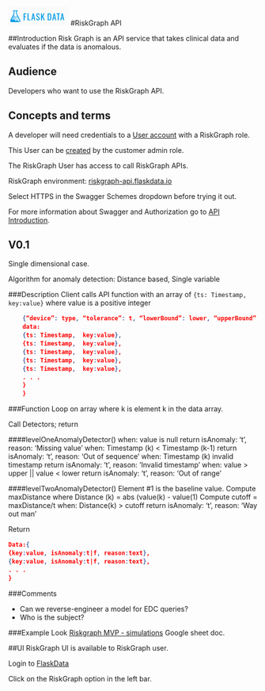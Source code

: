 <a href="https://www.flaskdata.io">![Screenshot](img/flaskdata_logo.PNG)</a>
#RiskGraph API

##Introduction
Risk Graph is an API service that takes clinical data and evaluates if the data is anomalous.

## Audience
Developers who want to use the RiskGraph API.

## Concepts and terms
A developer will need credentials to a [User account](./registration.md) with a RiskGraph role.

This User can be [created](./manage_users.md#add-user) by the customer admin role.

The RiskGraph User has access to call RiskGraph APIs.

RiskGraph environment: <a href="https://riskgraph-api.flaskdata.io/swagger">riskgraph-api.flaskdata.io</a>

Select HTTPS in the Swagger Schemes dropdown before trying it out.

For more information about Swagger and Authorization go to [API Introduction](./api_introduction.md).

## V0.1
Single dimensional case.

Algorithm for anomaly detection: Distance based, Single variable

###Description
Client calls API function with an array of `{ts: Timestamp,  key:value}` where value is a positive integer

```json
    {“device”: type, “tolerance”: t, “lowerBound”: lower, “upperBound”: upper
    data:
    {ts: Timestamp,  key:value},
    {ts: Timestamp,  key:value},
    {ts: Timestamp,  key:value},
    {ts: Timestamp,  key:value},
    {ts: Timestamp,  key:value},
    . . .
    }
    }
```

###Function
Loop on array where k is element k in the data array.

Call Detectors; return

####levelOneAnomalyDetector()
when:  value is null  return isAnomaly: ‘t’, reason: ‘Missing value’
when:  Timestamp (k) < Timestamp (k-1) return  isAnomaly: ‘t’, reason: ‘Out of sequence’
when:  Timestamp (k) invalid timestamp return isAnomaly: ‘t’, reason: ‘Invalid timestamp’
when:  value > upper || value < lower return isAnomaly: ‘t’, reason: ‘Out of range’

####levelTwoAnomalyDetector()
Element #1 is the baseline value.
Compute maxDistance where Distance (k) = abs (value(k) - value(1)
Compute cutoff = maxDistance/t
when:  Distance(k) > cutoff return isAnomaly: ‘t’, reason: ‘Way out man’

Return
```json
Data:{
{key:value, isAnomaly:t|f, reason:text},
{key:value, isAnomaly:t|f, reason:text},
. . .
}
```

###Comments
* Can we reverse-engineer a model for EDC queries?
* Who is the subject?

###Example
Look <a href="https://docs.google.com/spreadsheets/d/1Qvrk8OPwZ8bbhZjdg-_hC1dN-zRHqf8aOvFsI1M-_Ss/edit#gid=0">Riskgraph MVP - simulations</a> Google sheet doc.

##UI
RiskGraph UI is available to RiskGraph user.

Login to <a href="https://app.flaskdata.io">FlaskData</a>

Click on the RiskGraph option in the left bar.